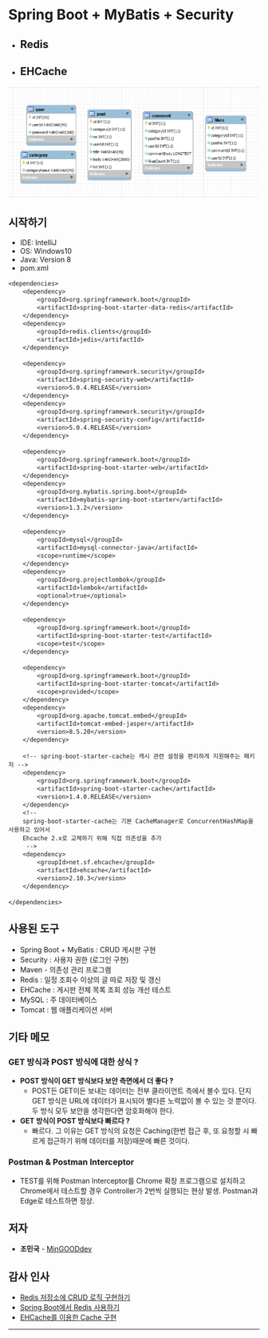 # Spring Boot + MyBatis + Security
* ## Redis
* ## EHCache
![Database](./img/myBatisRedis.PNG)

## 시작하기
* IDE: IntelliJ
* OS: Windows10
* Java: Version 8
* pom.xml

```
<dependencies>
    <dependency>
        <groupId>org.springframework.boot</groupId>
        <artifactId>spring-boot-starter-data-redis</artifactId>
    </dependency>
    <dependency>
        <groupId>redis.clients</groupId>
        <artifactId>jedis</artifactId>
    </dependency>
    
    <dependency>
        <groupId>org.springframework.security</groupId>
        <artifactId>spring-security-web</artifactId>
        <version>5.0.4.RELEASE</version>
    </dependency>
    <dependency>
        <groupId>org.springframework.security</groupId>
        <artifactId>spring-security-config</artifactId>
        <version>5.0.4.RELEASE</version>
    </dependency>

    <dependency>
        <groupId>org.springframework.boot</groupId>
        <artifactId>spring-boot-starter-web</artifactId>
    </dependency>
    <dependency>
        <groupId>org.mybatis.spring.boot</groupId>
        <artifactId>mybatis-spring-boot-starter</artifactId>
        <version>1.3.2</version>
    </dependency>

    <dependency>
        <groupId>mysql</groupId>
        <artifactId>mysql-connector-java</artifactId>
        <scope>runtime</scope>
    </dependency>
    <dependency>
        <groupId>org.projectlombok</groupId>
        <artifactId>lombok</artifactId>
        <optional>true</optional>
    </dependency>

    <dependency>
        <groupId>org.springframework.boot</groupId>
        <artifactId>spring-boot-starter-test</artifactId>
        <scope>test</scope>
    </dependency>

    <dependency>
        <groupId>org.springframework.boot</groupId>
        <artifactId>spring-boot-starter-tomcat</artifactId>
        <scope>provided</scope>
    </dependency>
    <dependency>
        <groupId>org.apache.tomcat.embed</groupId>
        <artifactId>tomcat-embed-jasper</artifactId>
        <version>8.5.20</version>
    </dependency>

    <!-- spring-boot-starter-cache는 캐시 관련 설정을 편리하게 지원해주는 패키지 -->
    <dependency>
        <groupId>org.springframework.boot</groupId>
        <artifactId>spring-boot-starter-cache</artifactId>
        <version>1.4.0.RELEASE</version>
    </dependency>
    <!--
    spring-boot-starter-cache는 기본 CacheManager로 ConcurrentHashMap을 사용하고 있어서
    Ehcache 2.x로 교체하기 위해 직접 의존성을 추가
     -->
    <dependency>
        <groupId>net.sf.ehcache</groupId>
        <artifactId>ehcache</artifactId>
        <version>2.10.3</version>
    </dependency>

</dependencies>
```

## 사용된 도구
* Spring Boot + MyBatis : CRUD 게시판 구현
* Security : 사용자 권한 (로그인 구현)
* Maven - 의존성 관리 프로그램
* Redis : 일정 조회수 이상의 글 따로 저장 및 갱신
* EHCache : 게시판 전체 목록 조회 성능 개선 테스트
* MySQL : 주 데이터베이스
* Tomcat : 웹 애플리케이션 서버

## 기타 메모
### GET 방식과 POST 방식에 대한 상식 ?
* **POST 방식이 GET 방식보다 보안 측면에서 더 좋다 ?**
    * POST든 GET이든 보내는 데이터는 전부 클라이언트 측에서 볼수 있다. 단지 GET 방식은 URL에 데이터가 표시되어 별다른
    노력없이 볼 수 있는 것 뿐이다. 두 방식 모두 보안을 생각한다면 암호화해야 한다.
* **GET 방식이 POST 방식보다 빠르다 ?**
    * 빠르다. 그 이유는 GET 방식의 요청은 Caching(한번 접근 후, 또 요청할 시 빠르게 접근하기 위해 데이터를 저장)때문에 
    빠른 것이다.
    
### Postman & Postman Interceptor
* TEST를 위해 Postman Interceptor를 Chrome 확장 프로그램으로 설치하고 Chrome에서 테스트할 경우 Controller가 2번씩
실행되는 현상 발생. Postman과 Edge로 테스트하면 정상.

## 저자
* **조민국** - [MinGOODdev](https://github.com/MinGOODdev)

## 감사 인사

* [Redis 저장소에 CRUD 로직 구현하기](http://jsonobject.tistory.com/390?category=787905)
* [Spring Boot에서 Redis 사용하기](http://kingbbode.tistory.com/25)
* [EHCache를 이용한 Cache 구현](http://javacan.tistory.com/entry/133)

---


